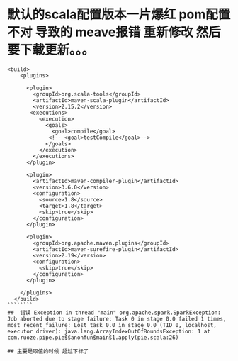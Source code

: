 # 默认的scala配置版本一片爆红  pom配置不对 导致的 meave报错 重新修改  然后要下载更新。。。
`````````
<build>
    <plugins>

      <plugin>
        <groupId>org.scala-tools</groupId>
        <artifactId>maven-scala-plugin</artifactId>
        <version>2.15.2</version>
       <executions>
          <execution>
            <goals>
              <goal>compile</goal>
             <!-- <goal>testCompile</goal>-->
            </goals>
          </execution>
        </executions>
      </plugin>

      <plugin>
        <artifactId>maven-compiler-plugin</artifactId>
        <version>3.6.0</version>
        <configuration>
          <source>1.8</source>
          <target>1.8</target>
          <skip>true</skip>
        </configuration>
      </plugin>

      <plugin>
        <groupId>org.apache.maven.plugins</groupId>
        <artifactId>maven-surefire-plugin</artifactId>
        <version>2.19</version>
        <configuration>
          <skip>true</skip>
        </configuration>
      </plugin>

    </plugins>
  </build>
````````
##  错误 Exception in thread "main" org.apache.spark.SparkException: Job aborted due to stage failure: Task 0 in stage 0.0 failed 1 times, most recent failure: Lost task 0.0 in stage 0.0 (TID 0, localhost, executor driver): java.lang.ArrayIndexOutOfBoundsException: 1 at com.ruoze.pipe.pie$$anonfun$main$1.apply(pie.scala:26)

## 主要是取值的时候 超过下标了
